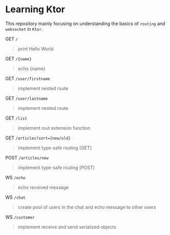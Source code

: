 # Learning Ktor

This repository mainly focusing on understanding the basics of `routing` and `websocket` in `Ktor`.

GET `/` 
> print Hello World

GET `/{name}` 
> echo {name}

GET `/user/firstname` 
> implement nested route

GET `/user/lastname`
> implement nested route

GET `/list` 
> implement rout extension function

GET `/articles?sort={new/old}`
> implement type-safe routing [GET]

POST `/articles/new`
> implement type-safe routing [POST]


WS `/echo`
> echo received message

WS `/chat`
> create pool of users in the chat and echo message to other users

WS `/customer`
> implement receive and send serialized objects


